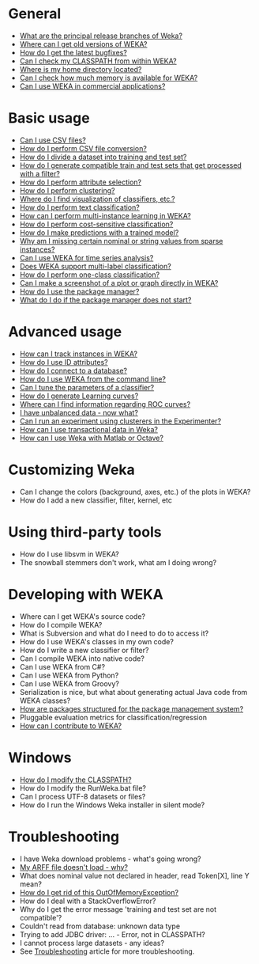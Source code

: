 # General

* [What are the principal release branches of Weka?](faqs/different_versions.md)
* [Where can I get old versions of WEKA?](faqs/old_versions.md)
* [How do I get the latest bugfixes?](faqs/latest_bugfixes.md)
* [Can I check my CLASSPATH from within WEKA?](faqs/check_classpath_within_weka.md)
* [Where is my home directory located?](faqs/home_directory_location.md)
* [Can I check how much memory is available for WEKA?](faqs/check_memory_available.md)
* [Can I use WEKA in commercial applications?](faqs/commercial_applications.md)


# Basic usage

* [Can I use CSV files?](faqs/use_csv_files.md)
* [How do I perform CSV file conversion?](faqs/csv_file_conversion.md)
* [How do I divide a dataset into training and test set?](faqs/how_do_i_divide_a_dataset_into_training_and_test_set.md)
* [How do I generate compatible train and test sets that get processed with a filter?](faqs/how_do_i_generate_compatible_train_and_test_sets_that_get_processed_with_a_filter.md)
* [How do I perform attribute selection?](faqs/how_do_i_perform_attribute_selection.md)
* [How do I perform clustering?](faqs/how_do_i_perform_clustering.md)
* [Where do I find visualization of classifiers, etc.?](faqs/visualization.md)
* [How do I perform text classification?](faqs/how_do_i_perform_text_classification.md)
* [How can I perform multi-instance learning in WEKA?](faqs/how_can_i_perform_multi_instance_learning_in_weka.md)
* [How do I perform cost-sensitive classification?](faqs/how_do_i_perform_cost_sensitive_classification.md)
* [How do I make predictions with a trained model?](faqs/how_do_i_make_predictions_with_a_trained_model.md)
* [Why am I missing certain nominal or string values from sparse instances?](faqs/why_am_i_missing_certain_nominal_or_string_values_from_sparse_instances.md)
* [Can I use WEKA for time series analysis?](faqs/can_i_use_weka_for_time_series_analysis.md)
* [Does WEKA support multi-label classification?](faqs/does_weka_support_multi_label_classification.md)
* [How do I perform one-class classification?](faqs/how_do_i_perform_one_class_classification.md)
* [Can I make a screenshot of a plot or graph directly in WEKA?](faqs/can_i_make_a_screenshot_of_a_plot_or_graph_directly_in_weka.md)
* [How do I use the package manager?](packages/manager.md)
* [What do I do if the package manager does not start?](faqs/package_manager_doesnt_start.md)


# Advanced usage

* [How can I track instances in WEKA?](faqs/how_can_i_track_instances_in_weka.md)
* [How do I use ID attributes?](faqs/how_do_i_use_id_attributes.md)
* [How do I connect to a database?](faqs/how_do_i_connect_to_a_database.md)
* [How do I use WEKA from the command line?](faqs/how_do_i_use_weka_from_the_command_line.md)
* [Can I tune the parameters of a classifier?](faqs/can_i_tune_the_parameters_of_a_classifier.md)
* [How do I generate Learning curves?](faqs/how_do_i_generate_learning_curves.md)
* [Where can I find information regarding ROC curves?](faqs/where_can_i_find_information_regarding_roc_curves.md)
* [I have unbalanced data - now what?](faqs/i_have_unbalanced_data_now_what.md)
* [Can I run an experiment using clusterers in the Experimenter?](faqs/can_i_run_an_experiment_using_clusterers_in_the_experimenter.md)
* [How can I use transactional data in Weka?](faqs/how_can_i_use_transactional_data_in_weka.md)
* [How can I use Weka with Matlab or Octave?](faqs/how_can_i_use_weka_with_matlab_or_octave.md)


# Customizing Weka

* Can I change the colors (background, axes, etc.) of the plots in WEKA?
* How do I add a new classifier, filter, kernel, etc


# Using third-party tools

* How do I use libsvm in WEKA?
* The snowball stemmers don't work, what am I doing wrong?


# Developing with WEKA

* Where can I get WEKA's source code?
* How do I compile WEKA?
* What is Subversion and what do I need to do to access it?
* How do I use WEKA's classes in my own code?
* How do I write a new classifier or filter?
* Can I compile WEKA into native code?
* Can I use WEKA from C#?
* Can I use WEKA from Python?
* Can I use WEKA from Groovy?
* Serialization is nice, but what about generating actual Java code from WEKA classes?
* [How are packages structured for the package management system?](packages/index.md)
* Pluggable evaluation metrics for classification/regression
* [How can I contribute to WEKA?](faqs/contribution.md)


# Windows

* [How do I modify the CLASSPATH?](classpath.md)
* How do I modify the RunWeka.bat file?
* Can I process UTF-8 datasets or files?
* How do I run the Windows Weka installer in silent mode?


# Troubleshooting

* I have Weka download problems - what's going wrong?
* [My ARFF file doesn't load - why?](faqs/arff_does_not_load.md)
* What does nominal value not declared in header, read Token[X], line Y mean?
* [How do I get rid of this OutOfMemoryException?](faqs/OutOfMemoryException.md)
* How do I deal with a StackOverflowError?
* Why do I get the error message 'training and test set are not compatible'?
* Couldn't read from database: unknown data type
* Trying to add JDBC driver: ... - Error, not in CLASSPATH?
* I cannot process large datasets - any ideas?
* See [Troubleshooting](troubleshooting.md) article for more troubleshooting.
